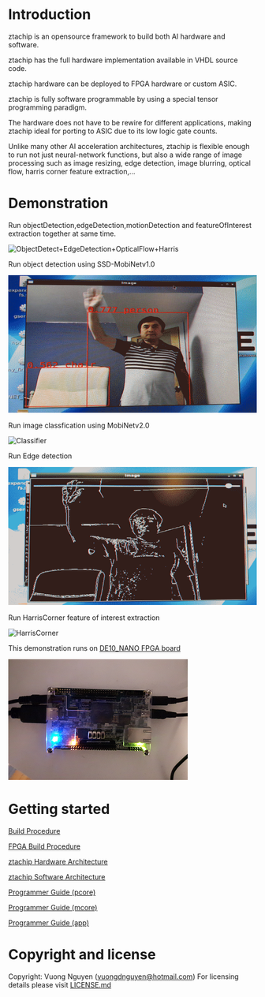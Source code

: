 # Introduction

ztachip is an opensource framework to build both AI hardware and software. 

ztachip has the full hardware implementation available in VHDL source code.

ztachip hardware can be deployed to FPGA hardware or custom ASIC.

ztachip is fully software programmable by using a special tensor programming paradigm. 

The hardware does not have to be rewire for different applications, making ztachip ideal for porting to ASIC due to its low logic gate counts.

Unlike many other AI acceleration architectures, ztachip is flexible enough to run not just neural-network functions, but also a wide range of image processing such as image resizing, edge detection, image blurring, optical flow, harris corner feature extraction,...  

# Demonstration 


Run objectDetection,edgeDetection,motionDetection and featureOfInterest extraction together at same time.

![ObjectDetect+EdgeDetection+OpticalFlow+Harris](Documentation/images/all.gif)

Run object detection using SSD-MobiNetv1.0

![Object Detection](Documentation/images/obj_detect.gif)

Run image classfication using MobiNetv2.0

![Classifier](Documentation/images/classifier.gif)

Run Edge detection

![Edge detection](Documentation/images/edge_detect.gif)

Run HarrisCorner feature of interest extraction

![HarrisCorner](Documentation/images/harris_corner.gif)

This demonstration runs on [DE10_NANO FPGA board](https://www.terasic.com.tw/cgi-bin/page/archive.pl?Language=English&CategoryNo=165&No=1046)

![FPGA board](Documentation/images/de10_nano.png)

# Getting started 

[Build Procedure](https://github.com/ztachip/ztachip/blob/master/Documentation/BuildProcedure.md)

[FPGA Build Procedure](https://github.com/ztachip/ztachip/blob/master/Documentation/HardwareBuildProcedure.md)

[ztachip Hardware Architecture](https://github.com/ztachip/ztachip/blob/master/Documentation/HardwareArchitecture.md)

[ztachip Software Architecture](https://github.com/ztachip/ztachip/blob/master/Documentation/SoftwareArchitecture.md)

[Programmer Guide (pcore)](https://github.com/ztachip/ztachip/blob/master/Documentation/pcore_programmer_guide.md)

[Programmer Guide (mcore)](https://github.com/ztachip/ztachip/blob/master/Documentation/mcore_programmer_guide.md)

[Programmer Guide (app)](https://github.com/ztachip/ztachip/blob/master/Documentation/app_programmer_guide.md)

# Copyright and license 

Copyright: Vuong Nguyen (vuongdnguyen@hotmail.com) For licensing details please visit [LICENSE.md](https://github.com/ztachip/ztachip/blob/master/LICENSE.md)







